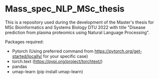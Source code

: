 # Mass_spec_NLP_MSc_thesis
This is a repository used during the development of the Master's thesis for MSc Bioinformatics and Systems Biology DTU 2022 with title "Disease prediction from plasma proteomics using Natural Language Processing".

Packages required:
- Pytorch (Using preferred command from https://pytorch.org/get-started/locally/ for your specific case)
- torch.text (https://pypi.org/project/torchtext/)
- pandas
- umap-learn (pip install umap-learn)
